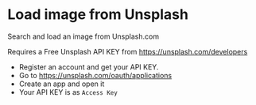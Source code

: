# Load image from Unsplash

Search and load an image from Unsplash.com

Requires a Free Unsplash API KEY from https://unsplash.com/developers 

- Register an account and get your API KEY. 
- Go to https://unsplash.com/oauth/applications 
- Create an app and open it
- Your API KEY is as `Access Key`